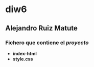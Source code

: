 # diw6

## Alejandro Ruiz Matute


### Fichero que contiene el *proyecto*
- **index-html**
- **style.css**
